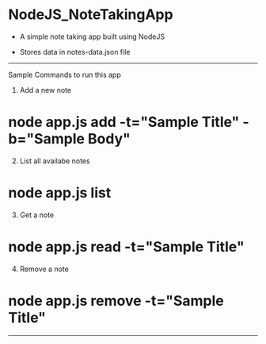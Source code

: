 # NodeJS_NoteTakingApp

- A simple note taking app built using NodeJS

- Stores data in notes-data.json file

 -------------------------------------------------------

Sample Commands to run this app 

1. Add a new note

# node app.js add -t="Sample Title" -b="Sample Body"

2. List all availabe notes

# node app.js list

3. Get a note

# node app.js read -t="Sample Title"

4. Remove a note

# node app.js remove -t="Sample Title"

 -------------------------------------------------------